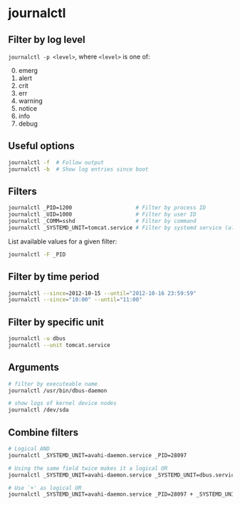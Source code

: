 # journalctl


## Filter by log level

`journalctl -p <level>`, where `<level>` is one of:

0. emerg
1. alert
2. crit
3. err
4. warning
5. notice
6. info
7. debug


## Useful options

```bash
journalctl -f  # Follow output
journalctl -b  # Show log entries since boot
```


## Filters

```bash
journalctl _PID=1200                    # Filter by process ID
journalctl _UID=1000                    # Filter by user ID
journalctl _COMM=sshd                   # Filter by command
journalctl _SYSTEMD_UNIT=tomcat.service # Filter by systemd service (also `-u')
```

List available values for a given filter:

```bash
journalctl -F _PID
```


## Filter by time period

```bash
journalctl --since=2012-10-15 --until="2012-10-16 23:59:59"
journalctl --since="10:00" --until="11:00"
```


## Filter by specific unit

```bash
journalctl -u dbus
journalctl --unit tomcat.service
```


## Arguments

```bash
# filter by executeable name
journalctl /usr/bin/dbus-daemon

# show logs of kernel device nodes
journalctl /dev/sda
```


## Combine filters

```bash
# Logical AND
journalctl _SYSTEMD_UNIT=avahi-daemon.service _PID=28097

# Using the same field twice makes it a logical OR
journalctl _SYSTEMD_UNIT=avahi-daemon.service _SYSTEMD_UNIT=dbus.service

# Use `+' as logical OR
journalctl _SYSTEMD_UNIT=avahi-daemon.service _PID=28097 + _SYSTEMD_UNIT=dbus.service
```

